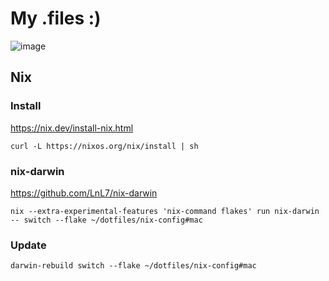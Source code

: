 # My .files :)

![image](https://github.com/user-attachments/assets/92cdf7e5-3a09-4480-b678-1e276a1205c3)

## Nix

### Install

https://nix.dev/install-nix.html

``` fish
curl -L https://nixos.org/nix/install | sh
```

### nix-darwin

https://github.com/LnL7/nix-darwin

``` fish
nix --extra-experimental-features 'nix-command flakes' run nix-darwin -- switch --flake ~/dotfiles/nix-config#mac
```

### Update

``` fish
darwin-rebuild switch --flake ~/dotfiles/nix-config#mac
```
